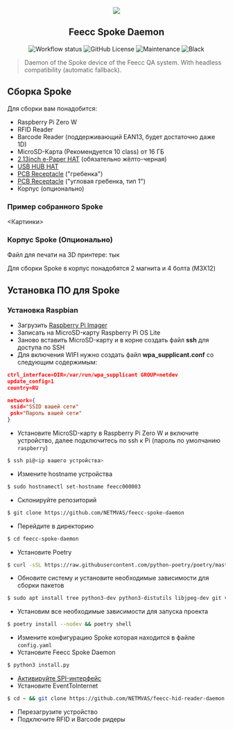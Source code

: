 <p align="center">
    <img src="https://netmvas.github.io/icon.png">
</p>

<h2 align="center">Feecc Spoke Daemon</h2>

<p align="center">
    <img alt="Workflow status" src="https://img.shields.io/github/workflow/status/NETMVAS/feecc-spoke-daemon/Python%20CI">
    <img alt="GitHub License" src="https://img.shields.io/github/license/NETMVAS/feecc-spoke-daemon">
    <img alt="Maintenance" src="https://img.shields.io/maintenance/yes/2021">
    <img alt="Black" src="https://img.shields.io/badge/code%20style-black-000000.svg">
</p>

> Daemon of the Spoke device of the Feecc QA system. With headless compatibility (automatic fallback).

## Сборка Spoke

Для сборки вам понадобится:

- Raspberry Pi Zero W
- RFID Reader
- Barcode Reader (поддерживающий EAN13, будет достаточно даже 1D)
- MicroSD-Карта (Рекомендуется 10 class) от 16 ГБ
- [2.13inch e-Paper HAT](https://www.chipdip.ru/product/2.13inch-e-paper-hat-c) (обязательно жёлто-черная)
- [USB HUB HAT](https://www.chipdip.ru/product/usb-hub-hat)
- [PCB Receptacle](https://www.chipdip.ru/product/m20-6102045) ("гребенка")
- [PCB Receptacle](https://www.chipdip.ru/product/pld-40r-ds1022-2x20) ("угловая гребенка, тип 1")
- Корпус (опционально)

### Пример собранного Spoke

<Картинки>

### Корпус Spoke (Опционально)

Файл для печати на 3D принтере: тык

Для сборки Spoke в корпус понадобятся 2 магнита и 4 болта (M3X12)

## Установка ПО для Spoke

### Установка Raspbian

- Загрузить [Raspberry Pi Imager](https://www.raspberrypi.org/software/operating-systems/)
- Записать на MicroSD-карту Raspberry Pi OS Lite
- Заново вставить MicroSD-карту и в корне создать файл **ssh** для доступа по SSH
- Для включения WIFI нужно создать файл **wpa_supplicant.conf** со следующим содержимым:

```json
ctrl_interface=DIR=/var/run/wpa_supplicant GROUP=netdev
update_config=1
country=RU

network={
 ssid="SSID вашей сети"
 psk="Пароль вашей сети"
}
```

- Установите MicroSD-карту в Raspberry Pi Zero W и включите устройство, далее подключитесь по ssh к Pi (пароль по умолчанию `raspberry`)

```bash
$ ssh pi@<ip вашего устройства>
```

- Измените hostname устройства

```bash
$ sudo hostnamectl set-hostname feecc000003
```

- Склонируйте репозиторий

```bash
$ git clone https://github.com/NETMVAS/feecc-spoke-daemon
```

- Перейдите в директорию

```bash
$ cd feecc-spoke-daemon
```

- Установите Poetry

```bash
$ curl -sSL https://raw.githubusercontent.com/python-poetry/poetry/master/get-poetry.py | python3 -
```

- Обновите систему и установите необходимые зависимости для сборки пакетов

```bash
$ sudo apt install tree python3-dev python3-distutils libjpeg-dev git vim python3-pip -y
```

- Установим все необходимые зависимости для запуска проекта

```bash
$ poetry install --nodev && poetry shell
```

- Измените конфигурацию Spoke которая находится в файле `config.yaml`
- Установите Feecc Spoke Daemon

```bash
$ python3 install.py
```

- [Активируйте SPI-интерфейс](https://www.raspberrypi-spy.co.uk/2014/08/enabling-the-spi-interface-on-the-raspberry-pi/)
- Установите EventToInternet

```bash
$ cd ~ && git clone https://github.com/NETMVAS/feecc-hid-reader-daemon && cd feecc-hid-reader-daemon && bash install.sh $$ cd ..
```

- Перезагрузите устройство
- Подключите RFID и Barcode ридеры
